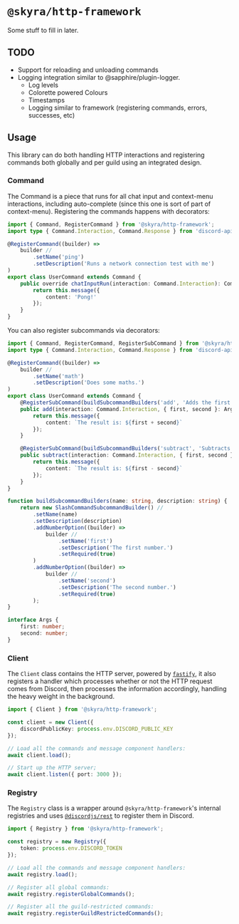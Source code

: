 # `@skyra/http-framework`

Some stuff to fill in later.

## TODO

-   Support for reloading and unloading commands
-   Logging integration similar to @sapphire/plugin-logger.
    -   Log levels
    -   Colorette powered Colours
    -   Timestamps
    -   Logging similar to framework (registering commands, errors, successes, etc)

## Usage

This library can do both handling HTTP interactions and registering commands both globally and per guild using an integrated design.

### Command

The Command is a piece that runs for all chat input and context-menu interactions, including auto-complete (since this one is sort of part of context-menu). Registering the commands happens with decorators:

```typescript
import { Command, RegisterCommand } from '@skyra/http-framework';
import type { Command.Interaction, Command.Response } from 'discord-api-types/v10';

@RegisterCommand((builder) =>
	builder //
		.setName('ping')
		.setDescription('Runs a network connection test with me')
)
export class UserCommand extends Command {
	public override chatInputRun(interaction: Command.Interaction): Command.Response {
		return this.message({
			content: 'Pong!'
		});
	}
}
```

You can also register subcommands via decorators:

```typescript
import { Command, RegisterCommand, RegisterSubCommand } from '@skyra/http-framework';
import type { Command.Interaction, Command.Response } from 'discord-api-types/v10';

@RegisterCommand((builder) =>
	builder //
		.setName('math')
		.setDescription('Does some maths.')
)
export class UserCommand extends Command {
	@RegisterSubCommand(buildSubcommandBuilders('add', 'Adds the first number to the second number'))
	public add(interaction: Command.Interaction, { first, second }: Args): Command.Response {
		return this.message({
			content: `The result is: ${first + second}`
		});
	}

	@RegisterSubCommand(buildSubcommandBuilders('subtract', 'Subtracts the second number from the first number'))
	public subtract(interaction: Command.Interaction, { first, second }: Args): Command.Response {
		return this.message({
			content: `The result is: ${first - second}`
		});
	}
}

function buildSubcommandBuilders(name: string, description: string) {
	return new SlashCommandSubcommandBuilder() //
		.setName(name)
		.setDescription(description)
		.addNumberOption((builder) =>
			builder //
				.setName('first')
				.setDescription('The first number.')
				.setRequired(true)
		)
		.addNumberOption((builder) =>
			builder //
				.setName('second')
				.setDescription('The second number.')
				.setRequired(true)
		);
}

interface Args {
	first: number;
	second: number;
}
```

### Client

The `Client` class contains the HTTP server, powered by [`fastify`], it also registers a handler which processes whether or not the HTTP request comes from Discord, then processes the information accordingly, handling the heavy weight in the background.

```typescript
import { Client } from '@skyra/http-framework';

const client = new Client({
	discordPublicKey: process.env.DISCORD_PUBLIC_KEY
});

// Load all the commands and message component handlers:
await client.load();

// Start up the HTTP server;
await client.listen({ port: 3000 });
```

### Registry

The `Registry` class is a wrapper around `@skyra/http-framework`'s internal registries and uses [`@discordjs/rest`] to register them in Discord.

```typescript
import { Registry } from '@skyra/http-framework';

const registry = new Registry({
	token: process.env.DISCORD_TOKEN
});

// Load all the commands and message component handlers:
await registry.load();

// Register all global commands:
await registry.registerGlobalCommands();

// Register all the guild-restricted commands:
await registry.registerGuildRestrictedCommands();
```

[`fastify`]: https://www.npmjs.com/package/fastify
[`@discordjs/rest`]: https://www.npmjs.com/package/@discordjs/rest
